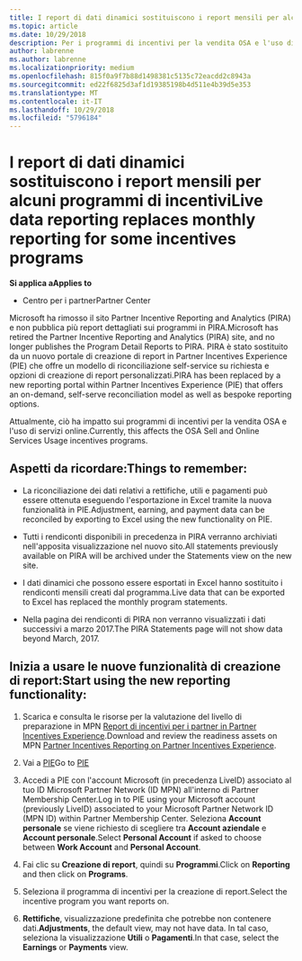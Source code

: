 ```yaml
---
title: I report di dati dinamici sostituiscono i report mensili per alcuni programmi di incentivi | Centro per i partner
ms.topic: article
ms.date: 10/29/2018
description: Per i programmi di incentivi per la vendita OSA e l'uso di servizi online sono ora disponibili report di dati dinamici.
author: labrenne
ms.author: labrenne
ms.localizationpriority: medium
ms.openlocfilehash: 815f0a9f7b88d1498381c5135c72eacdd2c8943a
ms.sourcegitcommit: ed22f6825d3af1d19385198b4d511e4b39d5e353
ms.translationtype: MT
ms.contentlocale: it-IT
ms.lasthandoff: 10/29/2018
ms.locfileid: "5796184"
---
```

# <a name="live-data-reporting-replaces-monthly-reporting-for-some-incentives-programs"></a><span data-ttu-id="5dc31-103">I report di dati dinamici sostituiscono i report mensili per alcuni programmi di incentivi</span><span class="sxs-lookup"><span data-stu-id="5dc31-103">Live data reporting replaces monthly reporting for some incentives programs</span></span>

**<span data-ttu-id="5dc31-104">Si applica a</span><span class="sxs-lookup"><span data-stu-id="5dc31-104">Applies to</span></span>**

-  <span data-ttu-id="5dc31-105">Centro per i partner</span><span class="sxs-lookup"><span data-stu-id="5dc31-105">Partner Center</span></span>

<span data-ttu-id="5dc31-106">Microsoft ha rimosso il sito Partner Incentive Reporting and Analytics (PIRA) e non pubblica più report dettagliati sui programmi in PIRA.</span><span class="sxs-lookup"><span data-stu-id="5dc31-106">Microsoft has retired the Partner Incentive Reporting and Analytics (PIRA) site, and no longer publishes the Program Detail Reports to PIRA.</span></span> <span data-ttu-id="5dc31-107">PIRA è stato sostituito da un nuovo portale di creazione di report in Partner Incentives Experience (PIE) che offre un modello di riconciliazione self-service su richiesta e opzioni di creazione di report personalizzati.</span><span class="sxs-lookup"><span data-stu-id="5dc31-107">PIRA has been replaced by a new reporting portal within Partner Incentives Experience (PIE) that offers an on-demand, self-serve reconciliation model as well as bespoke reporting options.</span></span> 

<span data-ttu-id="5dc31-108">Attualmente, ciò ha impatto sui programmi di incentivi per la vendita OSA e l'uso di servizi online.</span><span class="sxs-lookup"><span data-stu-id="5dc31-108">Currently, this affects the OSA Sell and Online Services Usage incentives programs.</span></span>

## <a name="things-to-remember"></a><span data-ttu-id="5dc31-109">Aspetti da ricordare:</span><span class="sxs-lookup"><span data-stu-id="5dc31-109">Things to remember:</span></span> 

- <span data-ttu-id="5dc31-110">La riconciliazione dei dati relativi a rettifiche, utili e pagamenti può essere ottenuta eseguendo l'esportazione in Excel tramite la nuova funzionalità in PIE.</span><span class="sxs-lookup"><span data-stu-id="5dc31-110">Adjustment, earning, and payment data can be reconciled by exporting to Excel using the new functionality on PIE.</span></span>

- <span data-ttu-id="5dc31-111">Tutti i rendiconti disponibili in precedenza in PIRA verranno archiviati nell'apposita visualizzazione nel nuovo sito.</span><span class="sxs-lookup"><span data-stu-id="5dc31-111">All statements previously available on PIRA will be archived under the Statements view on the new site.</span></span> 

- <span data-ttu-id="5dc31-112">I dati dinamici che possono essere esportati in Excel hanno sostituito i rendiconti mensili creati dal programma.</span><span class="sxs-lookup"><span data-stu-id="5dc31-112">Live data that can be exported to Excel has replaced the monthly program statements.</span></span>

- <span data-ttu-id="5dc31-113">Nella pagina dei rendiconti di PIRA non verranno visualizzati i dati successivi a marzo 2017.</span><span class="sxs-lookup"><span data-stu-id="5dc31-113">The PIRA Statements page will not show data beyond March, 2017.</span></span>
 
## <a name="start-using-the-new-reporting-functionality"></a><span data-ttu-id="5dc31-114">Inizia a usare le nuove funzionalità di creazione di report:</span><span class="sxs-lookup"><span data-stu-id="5dc31-114">Start using the new reporting functionality:</span></span> 

1. <span data-ttu-id="5dc31-115">Scarica e consulta le risorse per la valutazione del livello di preparazione in MPN [Report di incentivi per i partner in Partner Incentives Experience](http://aka.ms/osareadiness ).</span><span class="sxs-lookup"><span data-stu-id="5dc31-115">Download and review the readiness assets on MPN [Partner Incentives Reporting on Partner Incentives Experience](http://aka.ms/osareadiness ).</span></span>

2. <span data-ttu-id="5dc31-116">Vai a [PIE](https://partnerincentives.microsoft.com/)</span><span class="sxs-lookup"><span data-stu-id="5dc31-116">Go to [PIE](https://partnerincentives.microsoft.com/)</span></span>

3. <span data-ttu-id="5dc31-117">Accedi a PIE con l'account Microsoft (in precedenza LiveID) associato al tuo ID Microsoft Partner Network (ID MPN) all'interno di Partner Membership Center.</span><span class="sxs-lookup"><span data-stu-id="5dc31-117">Log in to PIE using your Microsoft account (previously LiveID) associated to your Microsoft Partner Network ID (MPN ID) within Partner Membership Center.</span></span> <span data-ttu-id="5dc31-118">Seleziona **Account personale** se viene richiesto di scegliere tra **Account aziendale** e **Account personale**.</span><span class="sxs-lookup"><span data-stu-id="5dc31-118">Select **Personal Account** if asked to choose between **Work Account** and **Personal Account**.</span></span>

4. <span data-ttu-id="5dc31-119">Fai clic su **Creazione di report**, quindi su **Programmi**.</span><span class="sxs-lookup"><span data-stu-id="5dc31-119">Click on **Reporting** and then click on **Programs**.</span></span> 

5. <span data-ttu-id="5dc31-120">Seleziona il programma di incentivi per la creazione di report.</span><span class="sxs-lookup"><span data-stu-id="5dc31-120">Select the incentive program you want reports on.</span></span> 

6. <span data-ttu-id="5dc31-121">**Rettifiche**, visualizzazione predefinita che potrebbe non contenere dati.</span><span class="sxs-lookup"><span data-stu-id="5dc31-121">**Adjustments**, the default view, may not have data.</span></span>  <span data-ttu-id="5dc31-122">In tal caso, seleziona la visualizzazione **Utili** o **Pagamenti**.</span><span class="sxs-lookup"><span data-stu-id="5dc31-122">In that case, select the **Earnings** or **Payments** view.</span></span>


 

 



